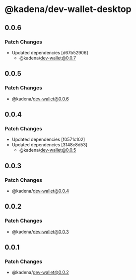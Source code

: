 # @kadena/dev-wallet-desktop

## 0.0.6

### Patch Changes

- Updated dependencies [d67b52906]
  - @kadena/dev-wallet@0.0.7

## 0.0.5

### Patch Changes

- @kadena/dev-wallet@0.0.6

## 0.0.4

### Patch Changes

- Updated dependencies [f0571c102]
- Updated dependencies [3148c8d53]
  - @kadena/dev-wallet@0.0.5

## 0.0.3

### Patch Changes

- @kadena/dev-wallet@0.0.4

## 0.0.2

### Patch Changes

- @kadena/dev-wallet@0.0.3

## 0.0.1

### Patch Changes

- @kadena/dev-wallet@0.0.2
